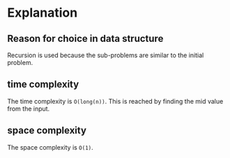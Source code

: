 # Explanation

## Reason for choice in data structure

Recursion is used because the sub-problems are similar to the initial problem.

## time complexity

The time complexity is `O(long(n))`. This is reached by finding
the mid value from the input.

## space complexity

The space complexity is `O(1)`.
